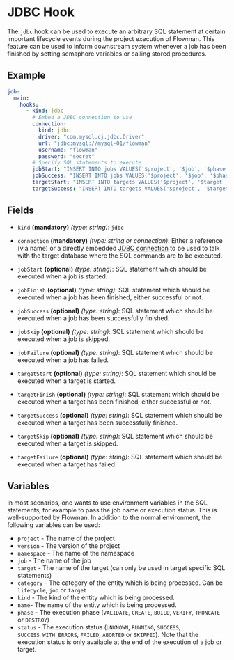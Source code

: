 # JDBC Hook

The `jdbc` hook can be used to execute an arbitrary SQL statement at certain important lifecycle events during the project
execution of Flowman. This feature can be used to inform downstream system whenever a job has been finished by
setting semaphore variables or calling stored procedures.


## Example
```yaml
job:
  main:
    hooks:
      - kind: jdbc
        # Embed a JDBC connection to use
        connection:
          kind: jdbc
          driver: "com.mysql.cj.jdbc.Driver"
          url: "jdbc:mysql://mysql-01/flowman"
          username: "flowman"
          password: "secret"
        # Specify SQL statements to execute
        jobStart: "INSERT INTO jobs VALUES('$project', '$job', '$phase', 'RUNNING')"
        jobSuccess: "INSERT INTO jobs VALUES('$project', '$job', '$phase', '$status')"
        targetStart: "INSERT INTO targets VALUES('$project', '$target', '$phase', 'RUNNING')"
        targetSuccess: "INSERT INTO targets VALUES('$project', '$target', '$phase', '$status')"
```

## Fields
* `kind` **(mandatory)** *(type: string)*: `jdbc`

* `connection` **(mandatory)** *(type: string or connection)*:
Either a reference (via name) or a directly embedded [JDBC connection](../connection/jdbc.md) to be used to talk with
the target database where the SQL commands are to be executed.

* `jobStart` **(optional)** *(type: string)*:
  SQL statement which should be executed when a job is started.

* `jobFinish` **(optional)** *(type: string)*:
  SQL statement which should be executed when a job has been finished, either successful or not.

* `jobSuccess` **(optional)** *(type: string)*:
  SQL statement which should be executed when a job has been successfully finished.

* `jobSkip` **(optional)** *(type: string)*:
  SQL statement which should be executed when a job is skipped.

* `jobFailure` **(optional)** *(type: string)*:
  SQL statement which should be executed when a job has failed.

* `targetStart` **(optional)** *(type: string)*:
  SQL statement which should be executed when a target is started.

* `targetFinish` **(optional)** *(type: string)*:
  SQL statement which should be executed when a target has been finished, either successful or not.

* `targetSuccess` **(optional)** *(type: string)*:
  SQL statement which should be executed when a target has been successfully finished.

* `targetSkip` **(optional)** *(type: string)*:
  SQL statement which should be executed when a target is skipped.

* `targetFailure` **(optional)** *(type: string)*:
  SQL statement which should be executed when a target has failed.


## Variables
In most scenarios, one wants to use environment variables in the SQL statements, for example to pass the job name or
execution status. This is well-supported by Flowman. In addition to the normal environment, the following variables can be
used:
* `project` - The name of the project
* `version` - The version of the project
* `namespace` - The name of the namespace
* `job` - The name of the job
* `target` - The name of the target (can only be used in target specific SQL statements)
* `category` - The category of the entity which is being processed. Can be `lifecycle`, `job` or `target`
* `kind` - The kind of the entity which is being processed.
* `name`- The name of the entity which is being processed.
* `phase` - The execution phase (`VALIDATE`, `CREATE`, `BUILD`, `VERIFY`, `TRUNCATE` or `DESTROY`)
* `status` - The execution status (`UNKNOWN`, `RUNNING`, `SUCCESS`, `SUCCESS_WITH_ERRORS`, `FAILED`, `ABORTED` or `SKIPPED`).
  Note that the execution status is only available at the end of the execution of a job or target. 
